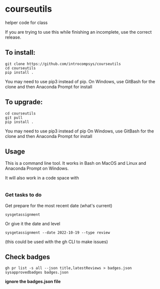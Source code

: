 # courseutils
helper code for class

If you are trying to use this while finishing an incomplete, use the correct release. 

## To install:

```
git clone https://github.com/introcompsys/courseutils
cd courseutils
pip install .
```

You may need to use pip3 instead of pip.
On Windows, use GitBash for the clone and then Anaconda Prompt for install

## To upgrade:
```
cd courseutils
git pull
pip install .
```


You may need to use pip3 instead of pip
On Windows, use GitBash for the clone and then Anaconda Prompt for install
## Usage

This is a command line tool. It works in Bash on MacOS and Linux and Anaconda Prompt on Windows.

It will also work in a code space with 

```

```

### Get tasks to do

Get prepare for the most recent date (what's current)
```
sysgetassignment
```

Or give it the date and level

```
sysgetassignment --date 2022-10-19 --type review
```

(this could be used with the gh CLI to make issues)

## Check badges 

```
gh pr list -s all --json title,latestReviews > badges.json
sysapprovedbadges badges.json
```

**ignore the badges.json file**

<!-- 
### Get the list for use in a bash script

use `kwlfilecheck` to get the list of files from that should be in the kwl repo.

Usage: kwlfilecheck [OPTIONS]

  scrape the list, filter and echo back

Options:
-  `--practice`   flag formore practice related files or not
-  `--zone TEXT`
-  `--help`       Show this message and exit.


### File Counter by date

use `kwlfilecount` to check the dates that are/not complete and the count

Usage: kwlfilecount [OPTIONS]

Options:
- `--practice`   flag formore practice related files or not
-  `--zone TEXT`
-  `--help`       Show this message and exit. -->
